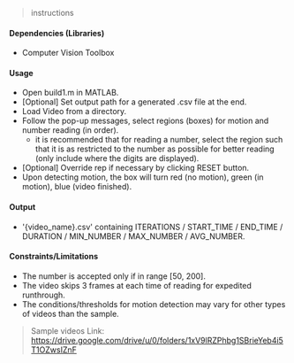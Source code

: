 > instructions
#### Dependencies (Libraries)
- Computer Vision Toolbox

#### Usage 
- Open build1.m in MATLAB.
- [Optional] Set output path for a generated .csv file at the end.
- Load Video from a directory.
- Follow the pop-up messages, select regions (boxes) for motion and number reading (in order).
  * it is recommended that for reading a number, select the region such that it is as restricted to the number as possible for better reading (only include where the digits are displayed).
- [Optional] Override rep if necessary by clicking RESET button.
- Upon detecting motion, the box will turn red (no motion), green (in motion), blue (video finished).


#### Output
- '{video_name}.csv' containing ITERATIONS / START_TIME / END_TIME / DURATION / MIN_NUMBER / MAX_NUMBER / AVG_NUMBER.

#### Constraints/Limitations
- The number is accepted only if in range [50, 200].
- The video skips 3 frames at each time of reading for expedited runthrough.
- The conditions/thresholds for motion detection may vary for other types of videos than the sample.

> Sample videos
Link: https://drive.google.com/drive/u/0/folders/1xV9lRZPhbg1SBrieYeb4i5T1OZwsIZnF
